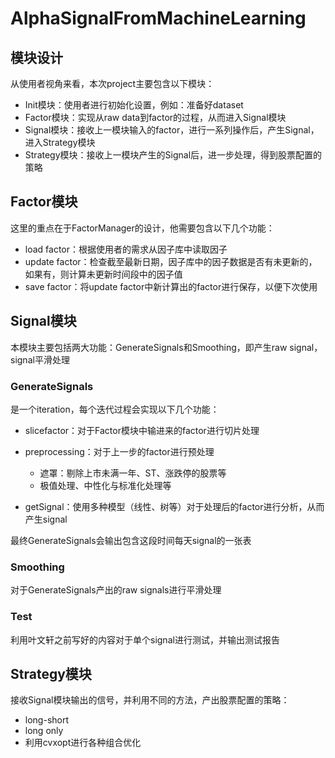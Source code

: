 # AlphaSignalFromMachineLearning

## 模块设计

从使用者视角来看，本次project主要包含以下模块：

- Init模块：使用者进行初始化设置，例如：准备好dataset
- Factor模块：实现从raw data到factor的过程，从而进入Signal模块
- Signal模块：接收上一模块输入的factor，进行一系列操作后，产生Signal，进入Strategy模块
- Strategy模块：接收上一模块产生的Signal后，进一步处理，得到股票配置的策略

## Factor模块

这里的重点在于FactorManager的设计，他需要包含以下几个功能：

- load factor：根据使用者的需求从因子库中读取因子
- update factor：检查截至最新日期，因子库中的因子数据是否有未更新的，如果有，则计算未更新时间段中的因子值
- save factor：将update factor中新计算出的factor进行保存，以便下次使用

## Signal模块

本模块主要包括两大功能：GenerateSignals和Smoothing，即产生raw signal，signal平滑处理

### GenerateSignals

是一个iteration，每个迭代过程会实现以下几个功能：

- slicefactor：对于Factor模块中输进来的factor进行切片处理
- preprocessing：对于上一步的factor进行预处理
  - 遮罩：剔除上市未满一年、ST、涨跌停的股票等
  - 极值处理、中性化与标准化处理等

- getSignal：使用多种模型（线性、树等）对于处理后的factor进行分析，从而产生signal

最终GenerateSignals会输出包含这段时间每天signal的一张表

### Smoothing

对于GenerateSignals产出的raw signals进行平滑处理

### Test

利用叶文轩之前写好的内容对于单个signal进行测试，并输出测试报告

## Strategy模块

接收Signal模块输出的信号，并利用不同的方法，产出股票配置的策略：

- long-short
- long only
- 利用cvxopt进行各种组合优化